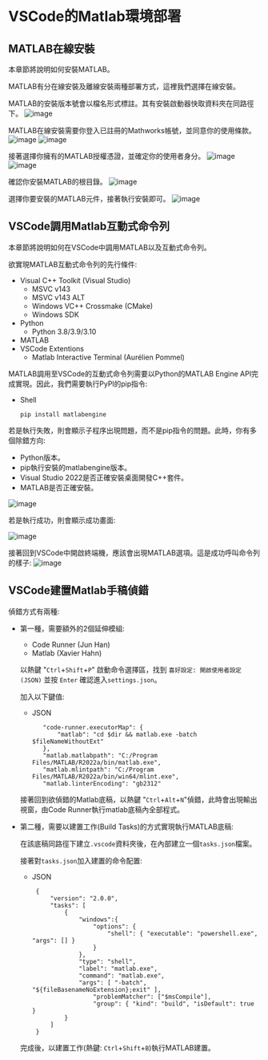 # VSCode的Matlab環境部署

## MATLAB在線安裝

本章節將說明如何安裝MATLAB。

MATLAB有分在線安裝及離線安裝兩種部署方式，這裡我們選擇在線安裝。

MATLAB的安裝版本號會以檔名形式標註。其有安裝啟動器快取資料夾在同路徑下。
![image](https://github.com/TaiXeflar/vscode_build_sample_repos/blob/main/Markdown%20Image/vscode_matlab_1.png)

MATLAB在線安裝需要你登入已註冊的Mathworks帳號，並同意你的使用條款。
![image](https://github.com/TaiXeflar/vscode_build_sample_repos/blob/main/Markdown%20Image/vscode_matlab_2.png)
![image](https://github.com/TaiXeflar/vscode_build_sample_repos/blob/main/Markdown%20Image/vscode_matlab_3.png)

接著選擇你擁有的MATLAB授權憑證，並確定你的使用者身分。
![image](https://github.com/TaiXeflar/vscode_build_sample_repos/blob/main/Markdown%20Image/vscode_matlab_4.png)
![image](https://github.com/TaiXeflar/vscode_build_sample_repos/blob/main/Markdown%20Image/vscode_matlab_5.png)

確認你安裝MATLAB的根目錄。
![image](https://github.com/TaiXeflar/vscode_build_sample_repos/blob/main/Markdown%20Image/vscode_matlab_6.png)

選擇你要安裝的MATLAB元件，接著執行安裝即可。
![image](https://github.com/TaiXeflar/vscode_build_sample_repos/blob/main/Markdown%20Image/vscode_matlab_7.png)

## VSCode調用Matlab互動式命令列

本章節將說明如何在VSCode中調用MATLAB以及互動式命令列。

欲實現MATLAB互動式命令列的先行條件:
 - Visual C++ Toolkit (Visual Studio)
     - MSVC v143
     - MSVC v143 ALT
     - Windows VC++ Crossmake (CMake)
     - Windows SDK
 - Python
     - Python 3.8/3.9/3.10
 - MATLAB
 - VSCode Extentions
     - Matlab Interactive Terminal (Aurélien Pommel)

MATLAB調用至VSCode的互動式命令列需要以Python的MATLAB Engine API完成實現。因此，我們需要執行PyPl的pip指令:
 - Shell
     ```
     pip install matlabengine
     ```

若是執行失敗，則會顯示子程序出現問題，而不是pip指令的問題。此時，你有多個除錯方向:
 - Python版本。
 - pip執行安裝的matlabengine版本。
 - Visual Studio 2022是否正確安裝桌面開發C++套件。
 - MATLAB是否正確安裝。

![image](https://github.com/TaiXeflar/vscode_build_sample_repos/blob/main/Markdown%20Image/vscode_matlab_engineAPI_py_debug.png)

若是執行成功，則會顯示成功畫面:

![image](https://github.com/TaiXeflar/vscode_build_sample_repos/blob/main/Markdown%20Image/vscode_matlab_engineAPI_py_0.png)

接著回到VSCode中開啟終端機，應該會出現MATLAB選項。這是成功呼叫命令列的樣子:
![image](https://github.com/TaiXeflar/vscode_build_sample_repos/blob/main/Markdown%20Image/vscode_matlab_extention_terminal.png)

## VSCode建置Matlab手稿偵錯

偵錯方式有兩種:
 - 第一種，需要額外的2個延伸模組:
     - Code Runner (Jun Han)
     - Matlab (Xavier Hahn)

    以熱鍵 "`Ctrl`+`Shift`+`P`" 啟動命令選擇區，找到 `喜好設定: 開啟使用者設定(JSON)` 並按 `Enter` 確認進入`settings.json`。

    加入以下鍵值:
     - JSON
         ```
            "code-runner.executorMap": {
                "matlab": "cd $dir && matlab.exe -batch $fileNameWithoutExt"
            },
            "matlab.matlabpath": "C:/Program Files/MATLAB/R2022a/bin/matlab.exe",
            "matlab.mlintpath": "C:/Program Files/MATLAB/R2022a/bin/win64/mlint.exe",
            "matlab.linterEncoding": "gb2312"
         ```

    接著回到欲偵錯的Matlab底稿，以熱鍵 "`Ctrl`+`Alt`+`N`"偵錯，此時會出現輸出視窗，由Code Runner執行matlab底稿內全部程式。

 - 第二種，需要以建置工作(Build Tasks)的方式實現執行MATLAB底稿:
    
    在該底稿同路徑下建立`.vscode`資料夾後，在內部建立一個`tasks.json`檔案。

    接著對`tasks.json`加入建置的命令配置:

    - JSON
       ```
        {
            "version": "2.0.0",
            "tasks": [
                {
                    "windows":{
                        "options": {
                            "shell": { "executable": "powershell.exe", "args": [] }
                        }
                    },
                    "type": "shell",
                    "label": "matlab.exe",
                    "command": "matlab.exe",
                    "args": [ "-batch", "${fileBasenameNoExtension};exit" ],
                        "problemMatcher": ["$msCompile"],
                        "group": { "kind": "build", "isDefault": true }
                }
            ]
        }
       ```
    完成後，以建置工作(熱鍵: `Ctrl`+`Shift`+`B`)執行MATLAB建置。